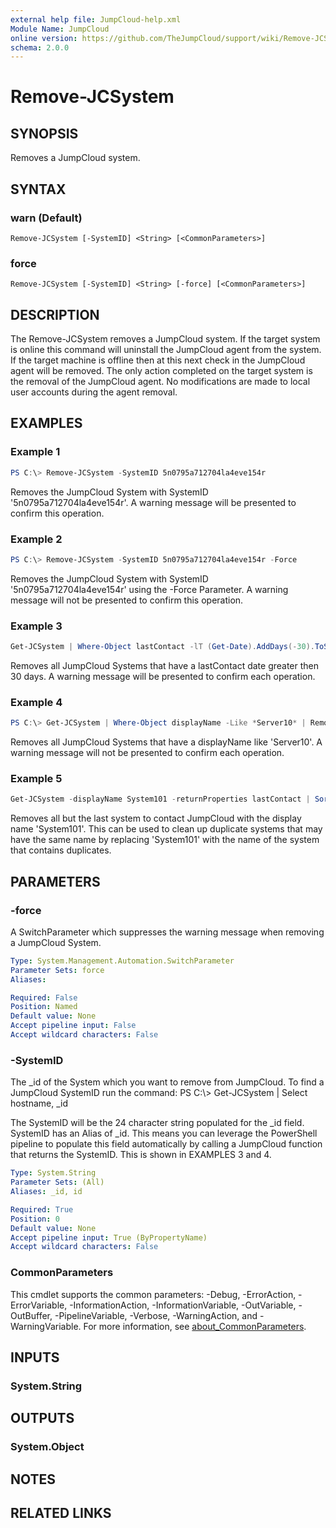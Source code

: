 ```yaml
---
external help file: JumpCloud-help.xml
Module Name: JumpCloud
online version: https://github.com/TheJumpCloud/support/wiki/Remove-JCSystem
schema: 2.0.0
---
```


# Remove-JCSystem

## SYNOPSIS
Removes a JumpCloud system.

## SYNTAX

### warn (Default)
```
Remove-JCSystem [-SystemID] <String> [<CommonParameters>]
```

### force
```
Remove-JCSystem [-SystemID] <String> [-force] [<CommonParameters>]
```

## DESCRIPTION
The Remove-JCSystem removes a JumpCloud system. If the target system is online this command will uninstall the JumpCloud agent from the system. If the target machine is offline then at this next check in the JumpCloud agent will be removed. The only action completed on the target system is the removal of the JumpCloud agent. No modifications are made to local user accounts during the agent removal.

## EXAMPLES

### Example 1
```powershell
PS C:\> Remove-JCSystem -SystemID 5n0795a712704la4eve154r
```

Removes the JumpCloud System with SystemID '5n0795a712704la4eve154r'. A warning message will be presented to confirm this operation.

### Example 2
```powershell
PS C:\> Remove-JCSystem -SystemID 5n0795a712704la4eve154r -Force
```

Removes the JumpCloud System with SystemID '5n0795a712704la4eve154r' using the -Force Parameter. A warning message will not be presented to confirm this operation.

### Example 3
```powershell
Get-JCSystem | Where-Object lastContact -lT (Get-Date).AddDays(-30).ToString('yyy-MM-ddTHH:MM:ss') | Remove-JCSystem
```

Removes all JumpCloud Systems that have a lastContact date greater then 30 days. A warning message will be presented to confirm each operation.

### Example 4
```powershell
PS C:\> Get-JCSystem | Where-Object displayName -Like *Server10* | Remove-JCSystem -force
```

Removes all JumpCloud Systems that have a displayName like 'Server10'. A warning message will not be presented to confirm each operation.

### Example 5

```PowerShell
Get-JCSystem -displayName System101 -returnProperties lastContact | Sort-Object lastContact -Descending | Select * -Skip 1 | Remove-JCSystem -force
```

Removes all but the last system to contact JumpCloud with the display name 'System101'. This can be used to clean up duplicate systems that may have the same name by replacing 'System101' with the name of the system that contains duplicates.

## PARAMETERS

### -force
A SwitchParameter which suppresses the warning message when removing a JumpCloud System.

```yaml
Type: System.Management.Automation.SwitchParameter
Parameter Sets: force
Aliases:

Required: False
Position: Named
Default value: None
Accept pipeline input: False
Accept wildcard characters: False
```

### -SystemID
The _id of the System which you want to remove from JumpCloud.
To find a JumpCloud SystemID run the command: PS C:\\\> Get-JCSystem | Select hostname, _id

The SystemID will be the 24 character string populated for the _id field.
SystemID has an Alias of _id.
This means you can leverage the PowerShell pipeline to populate this field automatically by calling a JumpCloud function that returns the SystemID.
This is shown in EXAMPLES 3 and 4.

```yaml
Type: System.String
Parameter Sets: (All)
Aliases: _id, id

Required: True
Position: 0
Default value: None
Accept pipeline input: True (ByPropertyName)
Accept wildcard characters: False
```

### CommonParameters
This cmdlet supports the common parameters: -Debug, -ErrorAction, -ErrorVariable, -InformationAction, -InformationVariable, -OutVariable, -OutBuffer, -PipelineVariable, -Verbose, -WarningAction, and -WarningVariable. For more information, see [about_CommonParameters](http://go.microsoft.com/fwlink/?LinkID=113216).

## INPUTS

### System.String

## OUTPUTS

### System.Object
## NOTES

## RELATED LINKS
